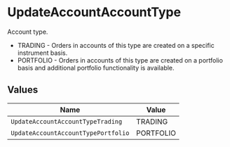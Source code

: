 # UpdateAccountAccountType

Account type.
* TRADING - Orders in accounts of this type are created on a specific instrument basis.
* PORTFOLIO - Orders in accounts of this type are created on a portfolio basis and additional portfolio functionality is available.


## Values

| Name                                | Value                               |
| ----------------------------------- | ----------------------------------- |
| `UpdateAccountAccountTypeTrading`   | TRADING                             |
| `UpdateAccountAccountTypePortfolio` | PORTFOLIO                           |